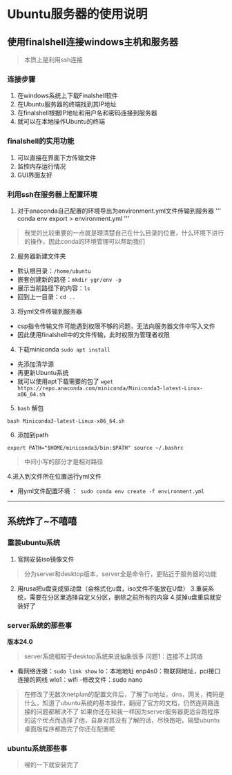 # Ubuntu服务器的使用说明
## 使用finalshell连接windows主机和服务器
> 本质上是利用ssh连接
### 连接步骤
1. 在windows系统上下载Finalshell软件
2. 在Ubuntu服务器的终端找到其IP地址
3. 在finalshell根据IP地址和用户名和密码连接到服务器
4. 就可以在本地操作Ubuntu的终端
### finalshell的实用功能
1. 可以直接在界面下方传输文件
2. 监控内存运行情况
3. GUI界面友好

### 利用ssh在服务器上配置环境
1. 对于anaconda自己配置的环境导出为environment.yml文件传输到服务器
''' conda env export > environment.yml '''
> 我觉的比较重要的一点就是理清楚自己在什么目录的位置，什么环境下进行的操作，因此conda的环境管理可以帮助我们

2. 服务器新建文件夹
- 默认根目录：`` /home/ubuntu  ``
- 嵌套创建新的路径：` mkdir ygr/env -p  `
- 展示当前路径下的内容：`ls `
- 回到上一目录：` cd .. `

3. 将yml文件传输到服务器
- csp指令传输文件可能遇到权限不够的问题，无法向服务器文件中写入文件
- 因此使用finalshell中的文件传输，此时权限为管理者权限

4. 下载miniconda `sudo apt install `

- 先添加清华源
- 再更新Ubuntu系统
- 就可以使用apt下载需要的包了
`wget https://repo.anaconda.com/miniconda/Miniconda3-latest-Linux-x86_64.sh`


5. `bash` 解包

`bash Miniconda3-latest-Linux-x86_64.sh`

6. 添加到path

``export PATH="$HOME/miniconda3/bin:$PATH"
source ~/.bashrc``
> 中间小写的部分才是相对路径


4.进入到文件所在位置运行yml文件
- 用yml文件配置环境 ：` sudo conda env create -f environment.yml`

---


## 系统炸了~不嘻嘻
### 重装ubuntu系统
1. 官网安装iso镜像文件
> 分为server和desktop版本，server全是命令行，更贴近于服务器的功能

2. 用rusa把u盘变成驱动盘（会格式化u盘，iso文件不能放在U盘）
3.重装系统，需要在分区里选择自定义分区，删除之前所有的内容
4.拔掉u盘重启就安装好了

### server系统的那些事
**版本24.0**
> server系统相较于desktop系统来说抽象很多
问题1：连接不上网络
- 看网络连接：` sudo link show `
lo：本地地址
enp4s0：物联网地址，pci接口连接的网线
wlo1：wifi 
-修改文件：sudo nano <filename>
> 在修改了无数次netplan的配置文件后，了解了ip地址，dns，网关，掩码是什么，知道了ubuntu系统的基本操作，翻阅了官方的文档，仍然连网路连接的问题都解决不了
> 如果你还在和我一样因为server服务器更适合跑程序的这个优点而选择了他，自身对其没有了解的话，尽快跑吧，隔壁ubuntu桌面版程序都跑完了你还在配置呢

### ubuntu系统那些事
> 嗖的一下就安装完了



